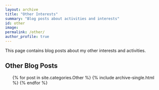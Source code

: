 ```yaml
---
layout: archive
title: "Other Interests"
summary: "Blog posts about activities and interests"
id: other
image:
permalink: /other/
author_profile: true
---
```


This page contains blog posts about my other interests and activities.

## Other Blog Posts

<ul>{% for post in site.categories.Other %}
  {% include archive-single.html %}
  {% endfor %}</ul>
  